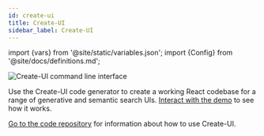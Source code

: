 ```yaml
---
id: create-ui
title: Create-UI
sidebar_label: Create-UI
---
```


import {vars} from '@site/static/variables.json';
import {Config} from '@site/docs/definitions.md';

![Create-UI command line interface](/img/create_ui.jpg)

Use the Create-UI code generator to create a working React codebase
for a range of generative and semantic search UIs. [Interact with the
demo](https://vectara.github.io/create-ui/) to see how it works.

[Go to the code repository](https://github.com/vectara/create-ui) for
information about how to use Create-UI.
